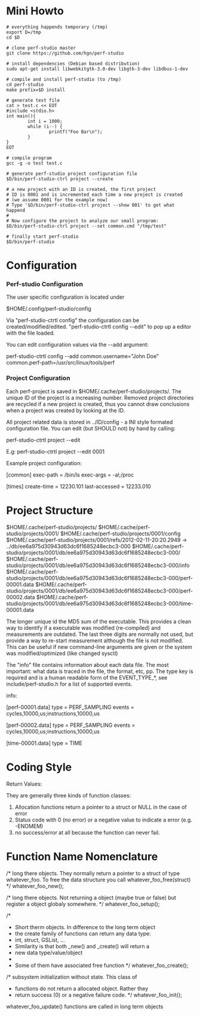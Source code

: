 # Mini Howto


````
# everything happends temporary (/tmp)
export D=/tmp
cd $D
````

````
# clone perf-studio master
git clone https://github.com/hgn/perf-studio
````

````
# install dependencies (Debian based distribution)
sudo apt-get install libwebkitgtk-3.0-dev libgtk-3-dev libdbus-1-dev
````

````
# compile and install perf-studio (to /tmp)
cd perf-studio
make prefix=$D install
````

````
# generate test file
cat > test.c << EOT
#include <stdio.h>
int main(){
        int i = 1000;
        while (i--) {
                printf("Foo Bar\n");
        }
}
EOT
````

````
# compile program
gcc -g -o test test.c
````

````
# generate perf-studio project configuration file
$D/bin/perf-studio-ctrl project --create
````

````
# a new project with an ID is created, the first project
# ID is 0001 and is incremented each time a new project is created
# (we assume 0001 for the example now)
# Type '$D/bin/perf-studio-ctrl project --show 001' to get what happend
#
# Now configure the project to analyze our small program:
$D/bin/perf-studio-ctrl project --set common.cmd "/tmp/test"
````

````
# finally start perf-studio
$D/bin/perf-studio
````


# Configuration

### Perf-studio Configuration

The user specific configuration is located under

$HOME/.config/perf-studio/config

Via "perf-studio-ctrtl config" the configuration can be created/modified/edited.
"perf-studio-ctrtl config --edit" to pop up a editor with the file loaded.

You can edit configuration values via the --add argument:

perf-studio-ctrtl config --add common.username="John Doe" common.perf-path=/usr/src/linux/tools/perf


### Project Configuration

Each perf-project is saved in $HOME/.cache/perf-studio/projects/. The unique ID
of the project is a increasing number. Removed project directories are recycled
if a new project is created, thus you cannot draw conclusions when a project
was created by looking at the ID.

All project related data is stored in ../ID/config - a INI style formated
configuration file. You can edit (but SHOULD not) by hand by calling:

perf-studio-ctrtl project --edit <ID>

E.g: perf-studio-ctrtl project --edit 0001


Example project configuration:


  [common]
    exec-path = /bin/ls
    exec-args = -al;/proc

  [times]
    create-time = 12230.101
    last-accessed = 12233.010




# Project Structure


$HOME/.cache/perf-studio/projects/
$HOME/.cache/perf-studio/projects/0001/
$HOME/.cache/perf-studio/projects/0001/config
$HOME/.cache/perf-studio/projects/0001/refs/2012-02-11-20:20.2949  ->  ../db/ee6a975d30943d63dc6f1685248ecbc3-000
$HOME/.cache/perf-studio/projects/0001/db/ee6a975d30943d63dc6f1685248ecbc3-000/
$HOME/.cache/perf-studio/projects/0001/db/ee6a975d30943d63dc6f1685248ecbc3-000/info
$HOME/.cache/perf-studio/projects/0001/db/ee6a975d30943d63dc6f1685248ecbc3-000/perf-00001.data
$HOME/.cache/perf-studio/projects/0001/db/ee6a975d30943d63dc6f1685248ecbc3-000/perf-00002.data
$HOME/.cache/perf-studio/projects/0001/db/ee6a975d30943d63dc6f1685248ecbc3-000/time-00001.data

The longer unique id the MD5 sum of the executable. This provides a clean
way to identify if a executable was modified (re-compiled) and measurements are
outdated. The last three digits are normally not used, but provide a way to
re-start measurement although the file is not modified. This can be useful if
new command-line arguments are given or the system was modified/optimized (like
changed sysctl)


The "info" file contains information about each data file. The most important:
what data is traced in the file, the format, etc, pp. The type key is required
and is a human readable form of the EVENT_TYPE_*, see include/perf-studio.h for
a list of supported events.

info:

  [perf-00001.data]
    type = PERF_SAMPLING
		events = cycles,10000,us;instructions,10000,us

  [perf-00002.data]
    type = PERF_SAMPLING
		events = cycles,10000,us;instructions,10000,us

  [time-00001.data]
    type = TIME




# Coding Style

Return Values:

They are generally three kinds of function classes:

1. Allocation functions return a pointer to a struct
   or NULL in the case of error
2. Status code with 0 (no error) or a negative value
   to indicate a error (e.g. -ENOMEM)
3. no success/error at all because the function can
   never fail.


# Function Name Nomenclature



/* long there objects. They normally return a
   pointer to a struct of type whatever_foo. To free
   the data structure you call whatever_foo_free(struct)
 */
whatever_foo_new();


/* long there objects. Not returning a object (maybe true or false)
   but register a object globaly somewhere.
 */
whatever_foo_setup();

/*
 * Short therm objects. In difference to the long term object
 * the create family of functions can return any data type:
 * int, struct, GSList, ...
 * Similarity is that both _new() and _create() will return a
 * new data type/value/object
 *
 * Some of them have associated free function 
 */
whatever_foo_create();

/* subsystem initialization without state. This class of
 * functions do not return a allocated object. Rather they
 * return success (0) or a negative failure code.  */
whatever_foo_init();


whatever_foo_update() functions are called in long term objects


